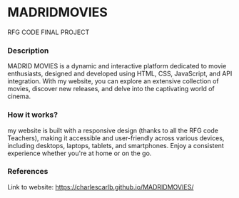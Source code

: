 # MADRIDMOVIES
RFG CODE FINAL PROJECT

### Description

 MADRID MOVIES is a dynamic and interactive platform dedicated to movie enthusiasts, designed and developed using HTML, CSS, JavaScript, and API integration. With my website, you can explore an extensive collection of movies, discover new releases, and delve into the captivating world of cinema.


### How it works?

my website is built with a responsive design (thanks to all the RFG code Teachers), making it accessible and user-friendly across various devices, including desktops, laptops, tablets, and smartphones. Enjoy a consistent experience whether you're at home or on the go.

### References

Link to website: https://charlescarlb.github.io/MADRIDMOVIES/